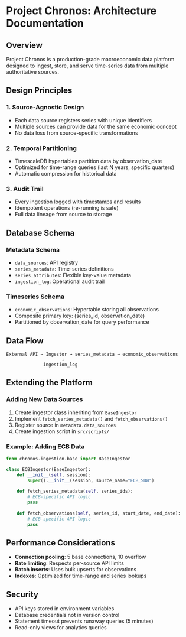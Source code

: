 # Project Chronos: Architecture Documentation

## Overview

Project Chronos is a production-grade macroeconomic data platform designed to ingest, store, and serve time-series data from multiple authoritative sources.

## Design Principles

### 1. Source-Agnostic Design
- Each data source registers series with unique identifiers
- Multiple sources can provide data for the same economic concept
- No data loss from source-specific transformations

### 2. Temporal Partitioning
- TimescaleDB hypertables partition data by observation_date
- Optimized for time-range queries (last N years, specific quarters)
- Automatic compression for historical data

### 3. Audit Trail
- Every ingestion logged with timestamps and results
- Idempotent operations (re-running is safe)
- Full data lineage from source to storage

## Database Schema

### Metadata Schema
- `data_sources`: API registry
- `series_metadata`: Time-series definitions
- `series_attributes`: Flexible key-value metadata
- `ingestion_log`: Operational audit trail

### Timeseries Schema
- `economic_observations`: Hypertable storing all observations
- Composite primary key: (series_id, observation_date)
- Partitioned by observation_date for query performance

## Data Flow
```
External API → Ingestor → series_metadata → economic_observations
                     ↓
              ingestion_log
```

## Extending the Platform

### Adding New Data Sources

1. Create ingestor class inheriting from `BaseIngestor`
2. Implement `fetch_series_metadata()` and `fetch_observations()`
3. Register source in `metadata.data_sources`
4. Create ingestion script in `src/scripts/`

### Example: Adding ECB Data
```python
from chronos.ingestion.base import BaseIngestor

class ECBIngestor(BaseIngestor):
    def __init__(self, session):
        super().__init__(session, source_name="ECB_SDW")
    
    def fetch_series_metadata(self, series_ids):
        # ECB-specific API logic
        pass
    
    def fetch_observations(self, series_id, start_date, end_date):
        # ECB-specific API logic
        pass
```

## Performance Considerations

- **Connection pooling**: 5 base connections, 10 overflow
- **Rate limiting**: Respects per-source API limits
- **Batch inserts**: Uses bulk upserts for observations
- **Indexes**: Optimized for time-range and series lookups

## Security

- API keys stored in environment variables
- Database credentials not in version control
- Statement timeout prevents runaway queries (5 minutes)
- Read-only views for analytics queries